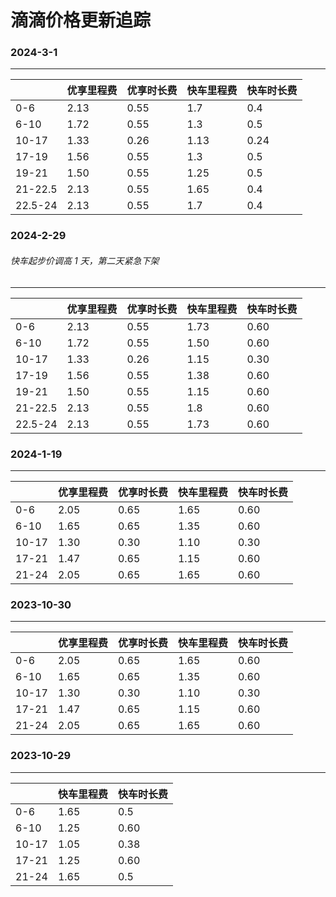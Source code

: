 # 滴滴价格更新追踪

### 2024-3-1
---
||优享里程费|优享时长费|快车里程费|快车时长费|
|-|-|-|-|-|
|0-6|2.13|0.55|1.7|0.4|
|6-10|1.72|0.55|1.3|0.5|
|10-17|1.33|0.26|1.13|0.24|
|17-19|1.56|0.55|1.3|0.5|
|19-21|1.50|0.55|1.25|0.5|
|21-22.5|2.13|0.55|1.65|0.4|
|22.5-24|2.13|0.55|1.7|0.4|

### 2024-2-29
###### *快车起步价调高 1 天，第二天紧急下架*
---
||优享里程费|优享时长费|快车里程费|快车时长费|
|-|-|-|-|-|
|0-6|2.13|0.55|1.73|0.60|
|6-10|1.72|0.55|1.50|0.60|
|10-17|1.33|0.26|1.15|0.30|
|17-19|1.56|0.55|1.38|0.60|
|19-21|1.50|0.55|1.15|0.60|
|21-22.5|2.13|0.55|1.8|0.60|
|22.5-24|2.13|0.55|1.73|0.60|

### 2024-1-19
---
||优享里程费|优享时长费|快车里程费|快车时长费|
|-|-|-|-|-|
|0-6|2.05|0.65|1.65|0.60|
|6-10|1.65|0.65|1.35|0.60|
|10-17|1.30|0.30|1.10|0.30|
|17-21|1.47|0.65|1.15|0.60|
|21-24|2.05|0.65|1.65|0.60|

### 2023-10-30
---
||优享里程费|优享时长费|快车里程费|快车时长费|
|-|-|-|-|-|
|0-6|2.05|0.65|1.65|0.60|
|6-10|1.65|0.65|1.35|0.60|
|10-17|1.30|0.30|1.10|0.30|
|17-21|1.47|0.65|1.15|0.60|
|21-24|2.05|0.65|1.65|0.60|

### 2023-10-29
---
||快车里程费|快车时长费|
|-|-|-|
|0-6|1.65|0.5|
|6-10|1.25|0.60|
|10-17|1.05|0.38|
|17-21|1.25|0.60|
|21-24|1.65|0.5|

